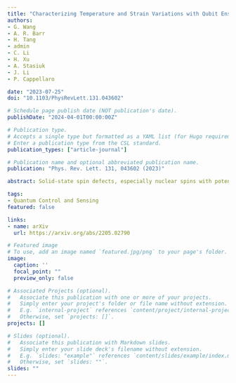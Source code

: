 ```yaml
---
title: "Characterizing Temperature and Strain Variations with Qubit Ensembles for Their Robust Coherence Protection"
authors:
- G. Wang
- A. R. Barr
- H. Tang
- admin
- C. Li
- H. Xu
- A. Stasiuk
- J. Li
- P. Cappellaro

date: "2023-07-25"
doi: "10.1103/PhysRevLett.131.043602"

# Schedule page publish date (NOT publication's date).
publishDate: "2024-04-01T00:00:00Z"

# Publication type.
# Accepts a single type but formatted as a YAML list (for Hugo requirements).
# Enter a publication type from the CSL standard.
publication_types: ["article-journal"]

# Publication name and optional abbreviated publication name.
publication: "Phys. Rev. Lett. 131, 043602 (2023)"

abstract: Solid-state spin defects, especially nuclear spins with potentially achievable long coherence times, are compelling candidates for quantum memories and sensors. However, their current performances are still limited by dephasing due to variations of their intrinsic quadrupole and hyperfine interactions. We propose an unbalanced echo to overcome this challenge by using a second spin to refocus variations of these interactions while preserving the quantum information stored in the nuclear spin free evolution. The unbalanced echo can be used to probe the temperature and strain distribution in materials. We develop first-principles methods to predict variations of these interactions and reveal their correlation over large temperature and strain ranges. Experiments performed in an ensemble of $\sim10^{10}$ nuclear spins in diamond demonstrate a 20-fold dephasing time increase, limited by other noise sources. We further numerically show that our method can refocus even stronger noise variations than present in our experiments.

tags:
- Quantum Control and Sensing
featured: false

links:
- name: arXiv
  url: https://arxiv.org/abs/2205.02790

# Featured image
# To use, add an image named `featured.jpg/png` to your page's folder. 
image:
  caption: ''
  focal_point: ""
  preview_only: false

# Associated Projects (optional).
#   Associate this publication with one or more of your projects.
#   Simply enter your project's folder or file name without extension.
#   E.g. `internal-project` references `content/project/internal-project/index.md`.
#   Otherwise, set `projects: []`.
projects: []

# Slides (optional).
#   Associate this publication with Markdown slides.
#   Simply enter your slide deck's filename without extension.
#   E.g. `slides: "example"` references `content/slides/example/index.md`.
#   Otherwise, set `slides: ""`.
slides: ""
---
```


